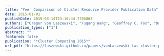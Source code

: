 ```yaml
---
title: "Peer Comparison of Cluster Resource Provider Publication Data"
date: 2015-01-01
publishDate: 2019-08-14T23:16:44.770606Z
authors: ["Gregor von Laszewski", "Fugang Wang", "Geoffrey C. Fox", "David L. Hart", "Thomas R. Furlani", "Robert L. DeLeon", "Steven M. Gallo"]
publication_types: ["1"]
abstract: ""
featured: false
publication: "*Cluster Computing 2015*"
url_pdf: "https://laszewski.github.io/papers/vonLaszewski-tas-cluster.pdf"
---
```


